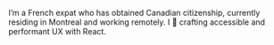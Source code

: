 I’m a French expat who has obtained Canadian citizenship, currently residing in Montreal and working remotely. I 💖 crafting accessible and performant UX with React.
